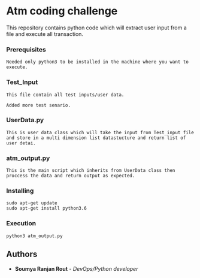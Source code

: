 # Atm coding challenge 
This repository contains python code which will extract user input from a file and execute all transaction.

### Prerequisites
```
Needed only python3 to be installed in the machine where you want to execute.
```
### Test_Input
```
This file contain all test inputs/user data.
```
```
Added more test senario.
```
### UserData.py
```
This is user data class which will take the input from Test_input file and store in a multi dimension list datastucture and return list of user detai.
```
### atm_output.py
```
This is the main script which inherits from UserData class then proccess the data and return output as expected.
```
### Installing
```
sudo apt-get update
sudo apt-get install python3.6
```
### Execution
```
python3 atm_output.py
```
## Authors

* **Soumya Ranjan Rout** - *DevOps/Python developer*


